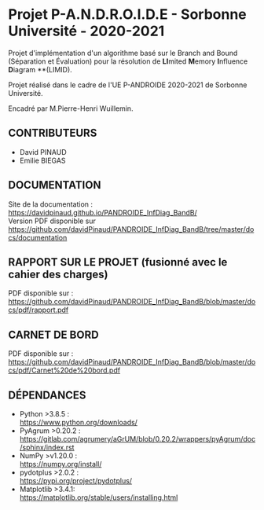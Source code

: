 # Projet P-A.N.D.R.O.I.D.E - Sorbonne Université - 2020-2021
Projet d'implémentation d'un algorithme basé sur le Branch and Bound (Séparation et Évaluation) pour la résolution de **LI**mited **M**emory **I**nfluence **D**iagram **(LIMID).

Projet réalisé dans le cadre de l'UE P-ANDROIDE 2020-2021 de Sorbonne Université.

Encadré par M.Pierre-Henri Wuillemin.

## CONTRIBUTEURS
* David PINAUD
* Emilie BIEGAS

## DOCUMENTATION
Site de la documentation :  
https://davidpinaud.github.io/PANDROIDE_InfDiag_BandB/  
Version PDF disponible sur  
https://github.com/davidPinaud/PANDROIDE_InfDiag_BandB/tree/master/docs/documentation

## RAPPORT SUR LE PROJET (fusionné avec le cahier des charges)
PDF disponible sur :  
https://github.com/davidPinaud/PANDROIDE_InfDiag_BandB/blob/master/docs/pdf/rapport.pdf

## CARNET DE BORD
PDF disponible sur :
https://github.com/davidPinaud/PANDROIDE_InfDiag_BandB/blob/master/docs/pdf/Carnet%20de%20bord.pdf

## DÉPENDANCES
* Python >3.8.5 :  
https://www.python.org/downloads/  
* PyAgrum >0.20.2 :  
https://gitlab.com/agrumery/aGrUM/blob/0.20.2/wrappers/pyAgrum/doc/sphinx/index.rst  
* NumPy >v1.20.0 :  
https://numpy.org/install/   
* pydotplus >2.0.2 :  
https://pypi.org/project/pydotplus/   
* Matplotlib >3.4.1:  
https://matplotlib.org/stable/users/installing.html  

